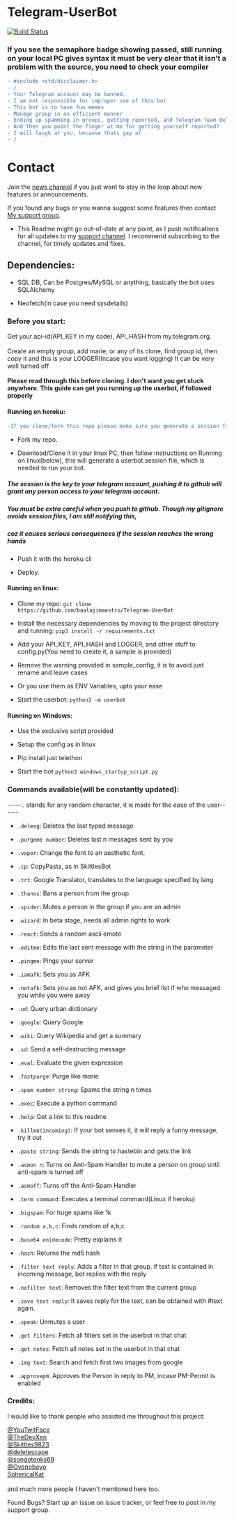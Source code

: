 # Telegram-UserBot 

[![Build Status](https://semaphoreci.com/api/v1/baalajimaestro/telegram-userbot/branches/modular/badge.svg)](https://semaphoreci.com/baalajimaestro/telegram-userbot)

### If you see the semaphore badge showing passed, still running on your local PC gives syntax it must be very clear that it isn't a problem with the source, you need to check your compiler

```diff
- #include <std/disclaimer.h>
- /
- Your Telegram account may be banned.
- I am not responsible for improper use of this bot
- This bot is to have fun memes
- Manage group in an efficient manner
- Ending up spamming in groups, getting reported, and Telegram Team deleted your account?
- And then you point the finger at me for getting yourself reported?
- I will laugh at you, because thats gay af
- /
```

# Contact 
Join the [news channel](https://t.me/maestro_userbot_channel) if you just want to stay in the loop about new features or
announcements.

If you found any bugs or you wanna suggest some features then contact [My support group](https://t.me/userbot_support).

- This Readme might go out-of-date at any point, as I push notifications for all updates to my [support channel](https://t.me/maestro_userbot_channel). I recommend subscribing to the channel, for timely updates and fixes.

## Dependencies:

- SQL DB, Can be Postgres/MySQL or anything, basically the bot uses SQLAlchemy

- Neofetch(in case you need sysdetails)

### Before you start:
Get your api-id(API_KEY in my code), API_HASH from my.telegram.org.<br/><br>
Create an empty group, add marie, or any of its clone, find group id, then copy it and this is your LOGGER(Incase you want logging) It can be very well turned off<br/><br/>
**Please read through this before cloning. I don't want you get stuck anywhere. This guide can get you running up the userbot, if followed properly**

#### Running on heroku:
```diff
-If you clone/fork this repo please make sure you generate a session file  by running app.py on your local pc before deploying it on heroku.
```

- Fork my repo.

- Download/Clone it in your linux PC, then follow instructions on Running on linux(below), this will generate a userbot.session file, which is needed to run your bot.

##### The session is the key to your telegram account, pushing it to github will grant any person access to your telegram account.
#####  You must be extra careful when you push to github. Though my gitignore avoids session files, I am still notifying this,
#####  coz it causes serious consequences if the session reaches the wrong hands

- Push it with the heroku cli

- Deploy.

#### Running on linux:
- Clone my repo: `git clone https://github.com/baalajimaestro/Telegram-UserBot`

- Install the necessary dependencies by moving to the project directory and running: `pip3 install -r requirements.txt`

- Add your API_KEY, API_HASH and LOGGER, and other stuff to config.py(You need to create it, a sample is provided)

- Remove the warning provided in sample_config, it is to avoid just rename and leave cases

- Or you use them as ENV Variables, upto your ease

- Start the userbot: `python3 -m userbot`

#### Running on Windows: 

- Use the exclusive script provided

- Setup the config as in linux

- Pip install just telethon

- Start the bot `python3 windows_startup_script.py`

### Commands available(will be constantly updated):

-----`.` stands for any random character, it is made for the ease of the user------

- `.delmsg`:                         Deletes the last typed message

- `.purgeme number`:                 Deletes last n messages sent by you

- `.vapor`:                          Change the font to an aesthetic font.

- `.cp`:                             CopyPasta, as in SkittlesBot

- `.trt`:                            Google Translator, translates to the language specified by lang

- `.thanos`:                         Bans a person from the group

- `.spider`:                         Mutes a person in the group if you are an admin

- `.wizard`:                         In beta stage, needs all admin rights to work

- `.react`:                          Sends a random ascii emote

- `.editme`:                         Edits the last sent message with the string in the parameter

- `.pingme`:                         Pings your server

- `.iamafk`:                         Sets you as AFK

- `.notafk`:                         Sets you as not AFK, and gives you brief list if who messaged you while you were away

- `.ud`:                             Query urban dictionary

- `.google`:                         Query Google

- `.wiki`:                           Query Wikipedia and get a summary

- `.sd`:                             Send a self-destructing message

- `.eval`:                           Evaluate the given expression

- `.fastpurge`:                      Purge like marie

- `.spam number string`:             Spams the string n times

- `.exec`:                           Execute a python command

- `.help`:                           Get a link to this readme

- `.killme(incoming)`:               If your bot senses it, it will reply a funny message, try it out

- `.paste string`:                   Sends the string to hastebin and gets the link

- `.asmon n`:                        Turns on Anti-Spam Handler to mute a person on group until anti-spam is turned off

- `.asmoff`:                         Turns off the Anti-Spam Handler

- `.term command`:                   Executes a terminal command(Linux if heroku)

- `.bigspam`:                        For huge spams like 1k

- `.random a,b,c`:                   Finds random of a,b,c

- `.base64 en|decode`:               Pretty explains it

- `.hash`:                           Returns the md5 hash

- `.filter text reply`:              Adds a filter in that group, if text is contained in incoming message, bot replies with the reply

- `.nofilter text`:                  Removes the filter text from the current group

- `.save text reply`:                It saves reply for the text, can be obtained with #text again.

- `.speak`:                          Unmutes a user

- `.get filters`:                    Fetch all filters set in the userbot in that chat

- `.get notes`:                      Fetch all notes set in the userbot in that chat

- `.img text`:                       Search and fetch first two images from google

- `.approvepm`:                      Approves the Person in reply to PM, incase PM-Permit is enabled


### Credits:

I would like to thank people who assisted me throughout this project:

[@YouTwitFace](https://github.com/YouTwitFace)<br/>
[@TheDevXen](https://github.com/TheDevXen)<br/>
[@Skittles9823](https://github.com/Skittles9823)<br/>
[@deletescape](https://github.com/deletescape)<br/>
[@songotenks69](https://github.com/songotenks69)<br/>
[@Ovenoboyo](https://github.com/Ovenoboyo)<br/>
[SphericalKat](https://github.com/ATechnoHazard)<br/>
<br/>
and much more people I haven't mentioned here too.

Found Bugs? Start up an issue on issue tracker, or feel free to post in my support group.
